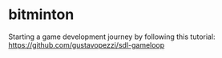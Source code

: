 # bitminton

Starting a game development journey by following this tutorial: https://github.com/gustavopezzi/sdl-gameloop
